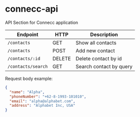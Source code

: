 # connecc-api

API Section for Connecc application

| Endpoint           | HTTP   | Description             |
| ------------------ | ------ | ----------------------- |
| `/contacts`        | GET    | Show all contacts       |
| `/contacts`        | POST   | Add new contact         |
| `/contacts/:id`    | DELETE | Delete contact by id    |
| `/contacts/search` | GET    | Search contact by query |

Request body example:

```json
{
  "name": "Alpha",
  "phoneNumber": "+62-8-1993-101010",
  "email": "alpha@alphabet.com",
  "address": "Alphabet Inc, USA"
}
```
